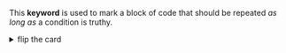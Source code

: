 This **keyword** is used to mark a block of code that should be repeated _as long as_ a condition is truthy.

<details>
<summary>flip the card</summary>
<br>

# `while`

```js
'use strict';

let userInput = null;

while (userInput === null) {
  // execute the body until the user clicks "ok"
  userInput = prompt('do not cancel');
}

alert('all done: ' + userInput);
```

</details>
